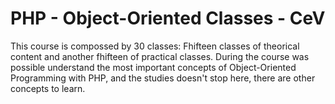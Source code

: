 # PHP - Object-Oriented Classes - CeV
This course is compossed by 30 classes:
Fhifteen classes of theorical content and another fhifteen of practical classes.
During the course was possible understand the most important concepts of Object-Oriented Programming with PHP, and the studies doesn't stop here, there are other concepts to learn.
